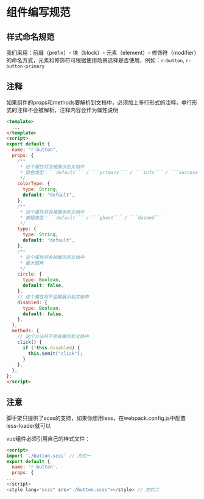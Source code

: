 # 组件编写规范

## 样式命名规范
我们采用：前缀（prefix）- 块（block）- 元素（element）- 修饰符（modifier）的命名方式，元素和修饰符可根据使用场景选择是否使用，例如：```r-button```, ```r-button-primary```

## 注释
如果组件的props和methods要解析到文档中，必须加上多行形式的注释，单行形式的注释不会被解析，注释内容会作为属性说明

```html
<template>
  ...
</template>
<script>  
export default {
  name: "r-button",
  props: {
    /**
     * 这个属性将会被展示到文档中
     * 颜色类型：```default``` / ```primary``` / ```info``` / ```success``` / ```warning``` / ```error```
     */
    colorType: {
      type: String,
      default: "default",
    },
    /**
     * 这个属性将会被展示到文档中
     * 按钮类型：```default``` / ```ghost``` / ```dashed```
     */
    type: {
      type: String,
      default: "default",
    },
    /**
     * 这个属性将会被展示到文档中
     * 最大圆角
     */
    circle: {
      type: Boolean,
      default: false,
    },
    // 这个属性将不会被展示到文档中
    disabled: {
      type: Boolean,
      default: false,
    },
  },
  methods: {
    // 这个方法将不会被展示到文档中
    click() {
      if (!this.disabled) {
        this.$emit("click");
      }
    },
  },
};
</script>
```

## 注意
脚手架只提供了scss的支持，如果你想用less，在webpack.config.js中配置less-loader就可以

vue组件必须引用自己的样式文件：
```html
<script>
import './button.scss' // 方式一
export default {
  name: 'r-button',
  props: {
...
</script>
<style lang="scss" src="./button.scss"></style> // 方式二
```